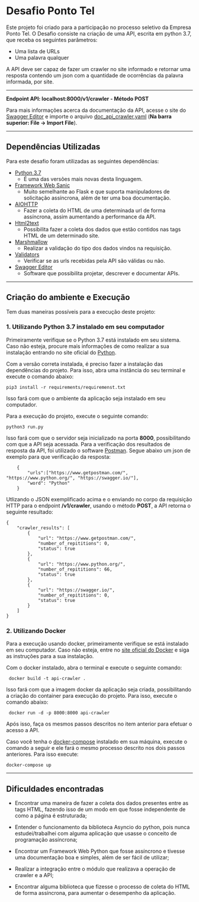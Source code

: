 # Desafio Ponto Tel

Este projeto foi criado para a participação no processo seletivo da Empresa Ponto Tel. O Desafio consiste na criação de uma API, escrita em python 3.7, que receba os seguintes parâmetros:

+ Uma lista de URLs
+ Uma palavra qualquer

A API deve ser capaz de fazer um crawler no site informado e retornar uma resposta contendo um json com a quantidade de ocorrências da palavra informada, por site.

---
**Endpoint API: localhost:8000/v1/crawler - Método POST**

Para mais informações acerca da documentação da API, acesse o site do [Swagger Editor](https://editor.swagger.io/) e importe o arquivo [doc_api_crawler.yaml](https://github.com/ItaloBruno/desafio-ponto-tel/blob/master/doc_api_crawler) (**Na barra superior: File -> Import File**).

---
## Dependências Utilizadas

Para este desafio foram utilizadas as seguintes dependências:

+ [Python 3.7](https://www.python.org/)
    - É uma das versões mais novas desta linguagem.
+ [Framework Web Sanic](https://sanic.readthedocs.io/en/latest/index.html)
    - Muito semelhante ao Flask e que suporta manipuladores de solicitação assíncrona, além de ter uma boa documentação.
+ [AIOHTTP](https://github.com/aio-libs/aiohttp)
    - Fazer a coleta do HTML de uma determinada url de forma assíncrona, assim aumentando a performance da API.
+ [Html2text](https://github.com/Alir3z4/html2text)
    - Possibilita fazer a coleta dos dados que estão contidos nas tags HTML de um determinado site.
+ [Marshmallow](https://github.com/marshmallow-code/marshmallow)
    - Realizar a validação do tipo dos dados vindos na requisição.
+ [Validators](https://validators.readthedocs.io/en/latest/)
    - Verificar se as urls recebidas pela API são válidas ou não.
+ [Swagger Editor](https://swagger.io/)
    - Software que possibilita projetar, descrever e documentar  APIs.
<!-- + [Pytest](https://docs.pytest.org/en/latest/)
    - Realização dos testes de nossa API. -->

---
## Criação do ambiente e Execução

Tem duas maneiras possíveis para a execução deste projeto:

### 1.  Utilizando Python 3.7 instalado em seu computador

Primeiramente verifique se o Python 3.7 está instalado em seu sistema. Caso não esteja, procure mais informações de como realizar a sua instalação entrando no site oficial do [Python](https://www.python.org/).

Com a versão correta instalada, é preciso fazer a instalação das dependências do projeto. Para isso, abra uma instância do seu terminal e execute o comando abaixo:

` pip3 install -r requirements/requiremenst.txt `

Isso fará com que o ambiente da aplicação seja instalado em seu computador.

Para a execução do projeto, execute o seguinte comando:

` python3 run.py `

Isso fará com que o servidor seja inicializado na porta **8000**, possibilitando com que a API seja acessada. Para a verificação dos resultados de resposta da API, foi utilizado o software [Postman](https://www.getpostman.com/). Segue abaixo um json de exemplo para que verificação da resposta:

```
    {
        "urls":["https://www.getpostman.com/", "https://www.python.org/", "https://swagger.io/"],
        "word": "Python"
    }
```

Utlizando o JSON exemplificado acima e o enviando no corpo da requisição HTTP para o endpoint **/v1/crawler**, usando o método **POST**, a API retorna o seguinte resultado:
```
{
    "crawler_results": [
        {
            "url": "https://www.getpostman.com/",
            "number_of_repititions": 0,
            "status": true
        },
        {
            "url": "https://www.python.org/",
            "number_of_repititions": 66,
            "status": true
        },
        {
            "url": "https://swagger.io/",
            "number_of_repititions": 0,
            "status": true
        }
    ]
}
```

### 2. Utilizando Docker

Para a execução usando docker, primeiramente verifique se está instalado em seu computador. Caso não esteja, entre no [site oficial do Docker](https://www.docker.com/) e siga as instruções para a sua instalação.

Com o docker instalado, abra o terminal e execute o seguinte comando:

` docker build -t api-crawler .`

Isso fará com que a imagem docker da aplicação seja criada, possibilitando a criação do container para execução do projeto. Para isso, execute o comando abaixo:

` docker run -d -p 8000:8000 api-crawler`

Após isso, faça os mesmos passos descritos no item anterior para efetuar o acesso a API.

Caso você tenha o [docker-compose](https://docs.docker.com/compose/) instalado em sua máquina, execute o comando a seguir e ele fará o mesmo processo descrito nos dois passos anteriores. Para isso execute:

` docker-compose up `

---
## Dificuldades encontradas

+ Encontrar uma maneira de fazer a coleta dos dados presentes entre as tags HTML, fazendo isso de um modo em que fosse independente de como a página é estruturada;

+ Entender o funcionamento da biblioteca Asyncio do python, pois nunca estudei/trabalhei com alguma aplicação que usasse o conceito de programação assíncrona;

+ Encontrar um Framework Web Python que fosse assíncrono e tivesse uma documentação boa e simples, além de ser fácil de utilizar;

+ Realizar a integração entre o módulo que realizava a operação de crawler e a API;

+ Encontrar alguma biblioteca que fizesse o processo de coleta do HTML de forma assíncrona, para aumentar o desempenho da aplicação.
